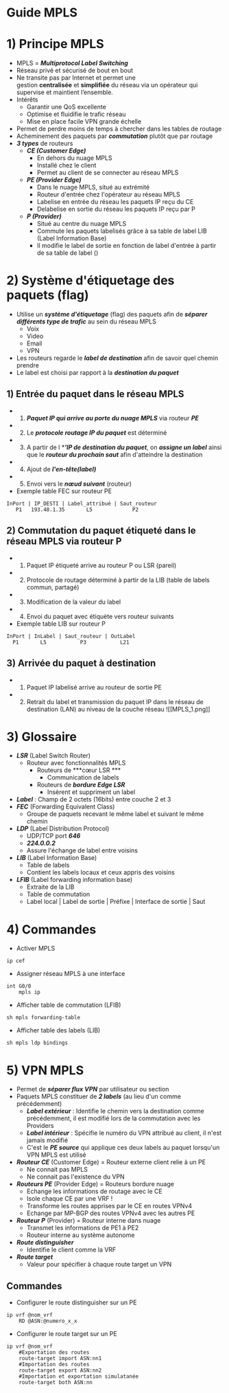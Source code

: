 # Guide MPLS

# 1) Principe MPLS
* MPLS = ***Multiprotocol Label Switching***
* Réseau privé et sécurisé de bout en bout
* Ne transite pas par Internet et permet une gestion **centralisée** et **simplifiée** du réseau via un opérateur qui supervise et maintient l’ensemble.
* Intérêts
	* Garantir une QoS excellente
	* Optimise et fluidifie le trafic réseau
	* Mise en place facile VPN grande échelle
* Permet de perdre moins de temps à chercher dans les tables de routage
* Acheminement des paquets par ***commutation*** plutôt que par routage
* ***3 types*** de routeurs
	* ***CE (Customer Edge)*** 
		* En dehors du nuage MPLS
		* Installé chez le client
		* Permet au client de se connecter au réseau MPLS
	* ***PE (Provider Edge)***
		* Dans le nuage MPLS, situé au extrémité
		* Routeur d'entrée chez l'opérateur au réseau MPLS
		* Labelise en entrée du réseau les paquets IP reçu du CE
		* Delabelise en sortie du réseau les paquets IP reçu par P
	* ***P (Provider)***
		* Situé au centre du nuage MPLS
		* Commute les paquets labelisés grâce à sa table de label LIB (Label Information Base)
		* Il modifie le label de sortie en fonction de label d'entrée à partir de sa table de label ()

# 2) Système d'étiquetage des paquets (flag)
* Utilise un ***système d'étiquetage*** (flag) des paquets afin de ***séparer différents type de trafic*** au sein du réseau MPLS
	* Voix
	* Video
	* Email
	* VPN
* Les routeurs regarde le ***label de destination*** afin de savoir quel chemin prendre
* Le label est choisi par rapport à la ***destination du paquet***

## 1) Entrée du paquet dans le réseau MPLS
* 1) ***Paquet IP qui arrive au porte du nuage MPLS*** via routeur ***PE***
* 2) Le ***protocole routage IP du paquet*** est déterminé
* 3) A partir de l ****'IP de destination du paquet***, on ***assigne un label*** ainsi que le ***routeur du prochain saut*** afin d'atteindre la destination
* 4) Ajout de ***l'en-tête(label)***
* 5) Envoi vers le ***nœud suivant*** (routeur)
* Exemple table FEC sur routeur PE
```
InPort | IP_DESTI | Label_attribué | Saut_routeur
   P1   193.48.1.35       L5             P2
```

## 2) Commutation du paquet étiqueté dans le réseau MPLS via routeur P
* 1) Paquet IP étiqueté arrive au routeur P ou LSR (pareil)
* 2) Protocole de routage déterminé à partir de la LIB (table de labels commun, partagé)
* 3) Modification de la valeur du label
* 4) Envoi du paquet avec étiquète vers routeur suivants
* Exemple table LIB sur routeur P
```
InPort | InLabel | Saut_routeur | OutLabel
  P1       L5           P3           L21
```

## 3) Arrivée du paquet à destination
* 1) Paquet IP labelisé arrive au routeur de sortie PE
* 2) Retrait du label et transmission du paquet IP dans le réseau de destination (LAN) au niveau de la couche réseau
![[MPLS_1.png]]
# 3) Glossaire
* ***LSR*** (Label Switch Router)
	* Routeur avec fonctionnalités MPLS
		* Routeurs de ***cœur LSR ***
			* Communication de labels
		* Routeurs de ***bordure Edge LSR***
			* Insèrent et suppriment un label
* ***Label*** : Champ de 2 octets (16bits) entre couche 2 et 3
* ***FEC*** (Forwarding Equivalent Class)
	* Groupe de paquets recevant le même label et suivant le même chemin
* ***LDP*** (Label Distribution Protocol)
	* UDP/TCP port ***646***
	* ***224.0.0.2***
	* Assure l'échange de label entre voisins
* ***LIB*** (Label Information Base)
	* Table de labels
	* Contient les labels locaux et ceux appris des voisins
* ***LFIB*** (Label forwarding information base)
	* Extraite de la LIB
	* Table de commutation
	* Label local | Label de sortie | Préfixe | Interface de sortie | Saut 

# 4) Commandes
* Activer MPLS
```
ip cef
```
* Assigner réseau MPLS à une interface
```
int G0/0
	mpls ip
```
* Afficher table de commutation (LFIB)
```
sh mpls forwarding-table
```
* Afficher table des labels (LIB)
```
sh mpls ldp bindings
```

# 5) VPN MPLS
* Permet de ***séparer flux VPN*** par utilisateur ou section
* Paquets MPLS constituer de ***2 labels*** (au lieu d'un comme précédemment)
	* ***Label extérieur*** : Identifie le chemin vers la destination comme précédemment, il est modifié lors de la commutation avec les Providers
	* ***Label intérieur*** : Spécifie le numéro du VPN attribué au client, il n'est jamais modifié
	* C'est le ***PE source*** qui applique ces deux labels au paquet lorsqu'un VPN MPLS est utilisé
* ***Routeur CE*** (Customer Edge) = Routeur externe client relie à un PE
	* Ne connait pas MPLS 
	* Ne connait pas l'existence du VPN
* ***Routeurs PE*** (Provider Edge) = Routeurs bordure nuage
	* Echange les informations de routage avec le CE 
	* Isole chaque CE par une VRF ! 
	* Transforme les routes apprises par le CE en routes VPNv4 
	* Echange par MP-BGP des routes VPNv4 avec les autres PE
* ***Routeur P*** (Provider) = Routeur interne dans nuage
	* Transmet les informations de PE1 à PE2 
	* Routeur interne au système autonome
* ***Route distinguisher***
	* Identifie le client comme la VRF
* ***Route target***
	* Valeur pour spécifier à chaque route target un VPN
## Commandes 
* Configurer le route distinguisher sur un PE
```
ip vrf @nom_vrf
	RD @ASN:@numero_x_x
```
* Configurer le route target sur un PE
```
ip vrf @nom_vrf
	#Exportation des routes
	route-target import ASN:nn1
	#Importation des routes
	route-target export ASN:nn2
	#Importation et exportation simulatanée
	route-target both ASN:nn
```